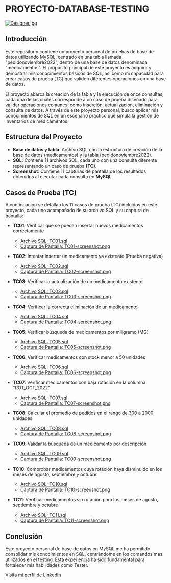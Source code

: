 # PROYECTO-DATABASE-TESTING

[![Designer.jpg](https://i.postimg.cc/wMkWCPD3/Designer.jpg)](https://postimg.cc/jnLQNMgr)

## Introducción

Este repositorio contiene un proyecto personal de pruebas de base de datos utilizando MySQL, centrado en una tabla llamada "pedidonoviembre2022", dentro de una base de datos denominada "medicamentos". El propósito principal de este proyecto es adquirir y demostrar mis conocimientos básicos de SQL, así como mi capacidad para crear casos de prueba (TC) que validen diferentes operaciones en una base de datos.

El proyecto abarca la creación de la tabla y la ejecución de once consultas, cada una de las cuales corresponde a un caso de prueba diseñado para validar operaciones comunes, como inserción, actualización, eliminación y consulta de datos. A través de este proyecto personal, busco aplicar mis conocimientos de SQL en un escenario práctico que simula la gestión de inventarios de medicamentos.

## Estructura del Proyecto

- **Base de datos y tabla**: Archivo SQL con la estructura de creación de la base de datos (medicamentos) y la tabla (pedidonoviembre2022).
- **SQL**: Contiene 11 archivos SQL, cada uno con una consulta diferente representando un caso de prueba **(TC)**.
- **Screenshot**: Contiene 11 capturas de pantalla de los resultados obtenidos al ejecutar cada consulta en **MySQL**.

## Casos de Prueba (TC)

A continuación se detallan los 11 casos de prueba (TC) incluidos en este proyecto, cada uno acompañado de su archivo SQL y su captura de pantalla:

- **TC01**: Verificar que se puedan insertar nuevos medicamentos correctamente
  - [Archivo SQL: TC01.sql](https://github.com/LeandroGuizaCortes/PROYECTO-DATABASE-TESTING/blob/main/archivos%20SQL/TC01.sql)
  - [Captura de Pantalla: TC01-screenshot.png](https://github.com/LeandroGuizaCortes/PROYECTO-DATABASE-TESTING/blob/main/screenshot/TC01-screenshot.png.png)
  
- **TC02**: Intentar insertar un medicamento ya existente (Prueba negativa)
  - [Archivo SQL: TC02.sql](https://github.com/LeandroGuizaCortes/PROYECTO-DATABASE-TESTING/blob/main/archivos%20SQL/TC02.sql)
  - [Captura de Pantalla: TC02-screenshot.png](https://github.com/LeandroGuizaCortes/PROYECTO-DATABASE-TESTING/blob/main/screenshot/TC02-screenshot.png.png)
  
- **TC03**: Verificar la actualización de un medicamento existente
  - [Archivo SQL: TC03.sql](https://github.com/LeandroGuizaCortes/PROYECTO-DATABASE-TESTING/blob/main/archivos%20SQL/TC03.sql)
  - [Captura de Pantalla: TC03-screenshot.png](https://github.com/LeandroGuizaCortes/PROYECTO-DATABASE-TESTING/blob/main/screenshot/TC03-screenshot.png.png)
  
- **TC04**: Verificar la correcta eliminación de un medicamento
  - [Archivo SQL: TC04.sql](https://github.com/LeandroGuizaCortes/PROYECTO-DATABASE-TESTING/blob/main/archivos%20SQL/TC04.sql)
  - [Captura de Pantalla: TC04-screenshot.png](https://github.com/LeandroGuizaCortes/PROYECTO-DATABASE-TESTING/blob/main/screenshot/TC04-screenshot.png.png)
  
- **TC05**: Verificar búsqueda de medicamentos por miligramo (MG)

  - [Archivo SQL: TC05.sql](https://github.com/LeandroGuizaCortes/PROYECTO-DATABASE-TESTING/blob/main/archivos%20SQL/TC05.sql)
  - [Captura de Pantalla: TC05-screenshot.png](https://github.com/LeandroGuizaCortes/PROYECTO-DATABASE-TESTING/blob/main/screenshot/TC05-screenshot.png.png)
  
- **TC06**: Verificar medicamentos con stock menor a 50 unidades
  - [Archivo SQL: TC06.sql](https://github.com/LeandroGuizaCortes/PROYECTO-DATABASE-TESTING/blob/main/archivos%20SQL/TC06.sql)
  - [Captura de Pantalla: TC06-screenshot.png](https://github.com/LeandroGuizaCortes/PROYECTO-DATABASE-TESTING/blob/main/screenshot/TC06-screenshot.png.png)
  
- **TC07**: Verificar medicamentos con baja rotación en la columna "ROT_OCT_2022"
  - [Archivo SQL: TC07.sql](https://github.com/LeandroGuizaCortes/PROYECTO-DATABASE-TESTING/blob/main/archivos%20SQL/TC07.sql)
  - [Captura de Pantalla: TC07-screenshot.png](https://github.com/LeandroGuizaCortes/PROYECTO-DATABASE-TESTING/blob/main/screenshot/TC07-screenshot.png.png)
  
- **TC08**: Calcular el promedio de pedidos en el rango de 300 a 2000 unidades
  - [Archivo SQL: TC08.sql](https://github.com/LeandroGuizaCortes/PROYECTO-DATABASE-TESTING/blob/main/archivos%20SQL/TC08.sql)
  - [Captura de Pantalla: TC08-screenshot.png](https://github.com/LeandroGuizaCortes/PROYECTO-DATABASE-TESTING/blob/main/screenshot/TC08-screenshot.png.png)
  
- **TC09**: Validar la búsqueda de un medicamento por descripción
  - [Archivo SQL: TC09.sql](https://github.com/LeandroGuizaCortes/PROYECTO-DATABASE-TESTING/blob/main/archivos%20SQL/TC09.sql)
  - [Captura de Pantalla: TC09-screenshot.png](https://github.com/LeandroGuizaCortes/PROYECTO-DATABASE-TESTING/blob/main/screenshot/TC09-screenshot.png.png)
  
- **TC10**: Comprobar medicamentos cuya rotación haya disminuido en los meses de agosto, septiembre y octubre
  - [Archivo SQL: TC10.sql](https://github.com/LeandroGuizaCortes/PROYECTO-DATABASE-TESTING/blob/main/archivos%20SQL/TC10.sql)
  - [Captura de Pantalla: TC10-screenshot.png](https://github.com/LeandroGuizaCortes/PROYECTO-DATABASE-TESTING/blob/main/screenshot/TC10-screenshot.png.png)
  
- **TC11**: Verificar medicamentos sin rotación para los meses de agosto, septiembre y octubre
  - [Archivo SQL: TC11.sql](https://github.com/LeandroGuizaCortes/PROYECTO-DATABASE-TESTING/blob/main/archivos%20SQL/TC11.sql)
  - [Captura de Pantalla: TC11-screenshot.png](https://github.com/LeandroGuizaCortes/PROYECTO-DATABASE-TESTING/blob/main/screenshot/TC11-screenshot.png.png)

## Conclusión

Este proyecto personal de base de datos en MySQL me ha permitido consolidar mis conocimientos en SQL, centrándome en los comandos más utilizados en el testing. Esta experiencia ha sido fundamental para fortalecer mis habilidades como Tester.


[Visita mi perfil de LinkedIn](https://www.linkedin.com/in/leandro-guiza-cortes-579b612ab/)

